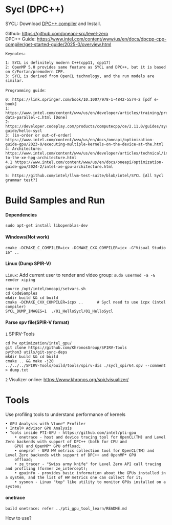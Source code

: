 # Sycl (DPC++)

SYCL: Download [DPC++ compiler](https://www.intel.com/content/www/us/en/developer/tools/oneapi/dpc-compiler-download.html) and Install. <br>

Github: https://github.com/oneapi-src/level-zero <br>
DPC++ Guide: https://www.intel.com/content/www/us/en/docs/dpcpp-cpp-compiler/get-started-guide/2025-0/overview.html <br>

``Keynotes:`` <br>

    1: SYCL is definitely modern C++(cpp11, cpp17)
    2: OpenMP 5.0 provides same feature as SYCL and DPC++, but it is based on C/Fortan/premodern CPP.
    3: SYCL is derived from OpenCL technology, and the run models are similar. 


``Programming guide``: <br>

    0: https://link.springer.com/book/10.1007/978-1-4842-5574-2 [pdf e-book]
    1: https://www.intel.com/content/www/us/en/developer/articles/training/programming-data-parallel-c.html [Done]
    2: https://developer.codeplay.com/products/computecpp/ce/2.11.0/guides/sycl-guide/hello-sycl 
    3: (in-order or out-of-order) https://www.intel.com/content/www/us/en/docs/oneapi/optimization-guide-gpu/2023-0/executing-multiple-kernels-on-the-device-at-the.html
    4: Architecture: https://www.intel.com/content/www/us/en/developer/articles/technical/introduction-to-the-xe-hpg-architecture.html
    4.1 https://www.intel.com/content/www/us/en/docs/oneapi/optimization-guide-gpu/2024-2/intel-xe-gpu-architecture.html
    
    5: https://github.com/intel/llvm-test-suite/blob/intel/SYCL [All Sycl grammar test?]

# Build Samples and Run

#### Dependencies

    sudo apt-get install libopenblas-dev

#### Windows(Not work)

    cmake -DCMAKE_C_COMPILER=icx -DCMAKE_CXX_COMPILER=icx -G"Visual Studio 16" ..

#### Linux (Dump SPIR-V)

``Linux``: Add current user to render and video group: ``sudo usermod -a -G render xiping``

    source /opt/intel/oneapi/setvars.sh
    cd CodeSamples
    mkdir build && cd build
    cmake -DCMAKE_CXX_COMPILER=icpx ..      # Sycl need to use icpx (intel compiler)
    SYCL_DUMP_IMAGES=1  ./01_HelloSycl/01_HelloSycl

#### Parse spv file(SPIR-V format)

``1`` SPIRV-Tools

    cd hw_optimization/intel_gpu/
    git clone https://github.com/KhronosGroup/SPIRV-Tools
    python3 utils/git-sync-deps
    mkdir build && cd build
    cmake .. && make -j20
    ../../../SPIRV-Tools/build/tools/spirv-dis ./sycl_spir64.spv --comment > dump.txt

``2`` Visulizer online: https://www.khronos.org/spir/visualizer/

# Tools

Use profiling tools to understand performance of kernels

    • GPU Analysis with Vtune™ Profiler
    • Intel® Advisor GPU Analysis
    • Tools inside PTI-GPU - https://github.com/intel/pti-gpu
        • onetrace - host and device tracing tool for OpenCL(TM) and Level Zero backends with support of DPC++ (both for CPU and
        GPU) and OpenMP* GPU offload;
        • oneprof - GPU HW metrics collection tool for OpenCL(TM) and Level Zero backends with support of DPC++ and OpenMP* GPU
        offload;
        • ze_tracer - "Swiss army knife" for Level Zero API call tracing and profiling (former ze_intercept);
        • gpuinfo - provides basic information about the GPUs installed in a system, and the list of HW metrics one can collect for it;
        • sysmon - Linux "top" like utility to monitor GPUs installed on a system;

#### onetrace

    build onetrace: refer ../pti_gpu_tool_learn/README.md

How to use?


